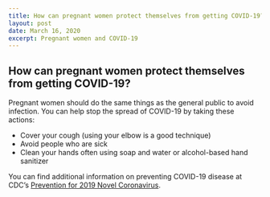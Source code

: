 ```yaml
---
title: How can pregnant women protect themselves from getting COVID-19?
layout: post
date: March 16, 2020
excerpt: Pregnant women and COVID-19
---
```


## How can pregnant women protect themselves from getting COVID-19? ##

Pregnant women should do the same things as the general public to avoid infection. You can help stop the spread of COVID-19 by taking these actions:
* Cover your cough (using your elbow is a good technique)
* Avoid people who are sick
* Clean your hands often using soap and water or alcohol-based hand sanitizer

You can find additional information on preventing COVID-19 disease at CDC’s <a href="https://www.cdc.gov/coronavirus/about/prevention.html"> Prevention for 2019 Novel Coronavirus</a>.
